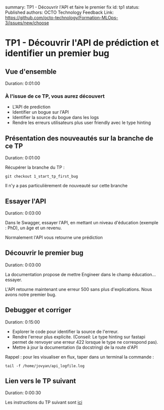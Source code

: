 summary: TP1 - Découvrir l'API et faire le premier fix
id: tp1
status: Published
authors: OCTO Technology
Feedback Link: https://github.com/octo-technology/Formation-MLOps-3/issues/new/choose

# TP1 - Découvrir l'API de prédiction et identifier un premier bug

## Vue d'ensemble

Duration: 0:01:00

### À l'issue de ce TP, vous aurez découvert

- L'API de prediction
- Identifier un bogue sur l'API
- Identifier la source du bogue dans les logs
- Rendre les erreurs utilisateurs plus user friendly avec le type hinting

## Présentation des nouveautés sur la branche de ce TP

Duration: 0:01:00

Récupérer la branche du TP :

```shell
git checkout 1_start_tp_first_bug
```

Il n'y a pas particulièrement de nouveauté sur cette branche

## Essayer l'API

Duration: 0:03:00

Dans le Swagger, essayer l'API, en mettant un niveau d'éducation (exemple : PhD), un âge et un revenu.

Normalement l'API vous retourne une prédiction

## Découvrir le premier bug

Duration: 0:03:00

La documentation propose de mettre Engineer dans le champ éducation... essayer.

L'API retourne maintenant une erreur 500 sans plus d'explications. Nous avons notre premier bug.

## Debugger et corriger

Duration: 0:15:00

- Explorer le code pour identifier la source de l'erreur.
- Rendre l'erreur plus explicite. (Conseil: Le type hinting sur fastapi permet de renvoyer une erreur 422 lorsque le
  type ne correspond pas).
- Mettre à jour la documentation (la docstring) de la route d'API

Rappel : pour les visualiser en flux, taper dans un terminal la commande : 

```shell
tail -f /home/jovyan/api_logfile.log
```

## Lien vers le TP suivant

Duration: 0:00:30 

Les instructions du TP suivant sont [ici](https://octo-technology.github.io/Formation-MLOps-3/tp2#0)

